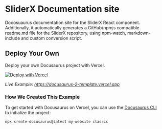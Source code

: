 # SliderX Documentation site

Docosuaurus documentation site for the SliderX React component.
Additionally, it automatically generates a GitHub/npmjs compatible readme.md file for the SliderX repository, using npm-watch, markdown-include and custom conversion script.

## Deploy Your Own

Deploy your own Docusaurus project with Vercel.

[![Deploy with Vercel](https://vercel.com/button)](https://vercel.com/new/clone?repository-url=https://github.com/vercel/vercel/tree/main/docusaurus-2&template=docusaurus-2)

_Live Example: https://docusaurus-2-template.vercel.app_

### How We Created This Example

To get started with Docusaurus on Vercel, you can use the [Docusaurus CLI](https://v2.docusaurus.io/docs/installation#scaffold-project-website) to initialize the project:

```shell
npx create-docusaurus@latest my-website classic
```
